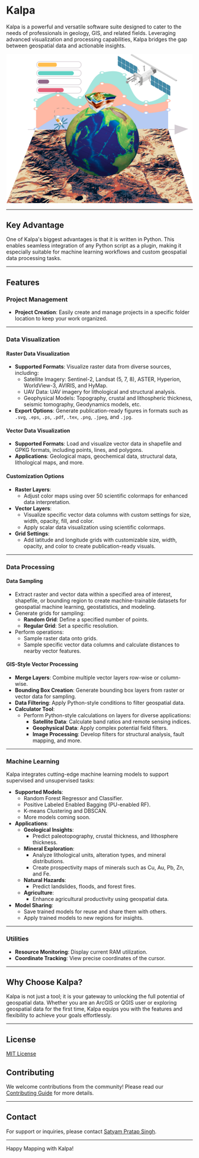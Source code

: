 # Kalpa


Kalpa is a powerful and versatile software suite designed to cater to the needs of professionals in geology, GIS, and related fields. Leveraging advanced visualization and processing capabilities, Kalpa bridges the gap between geospatial data and actionable insights.

![Alt Text](Images/KALPA_Main.png)

---

## Key Advantage

One of Kalpa's biggest advantages is that it is written in Python. This enables seamless integration of any Python script as a plugin, making it especially suitable for machine learning workflows and custom geospatial data processing tasks.

---

## Features

### **Project Management**
- **Project Creation**: Easily create and manage projects in a specific folder location to keep your work organized.

---

### **Data Visualization**

#### **Raster Data Visualization**
- **Supported Formats**: Visualize raster data from diverse sources, including:
  - Satellite Imagery: Sentinel-2, Landsat (5, 7, 8), ASTER, Hyperion, WorldView-3, AVIRIS, and HyMap.
  - UAV Data: UAV imagery for lithological and structural analysis.
  - Geophysical Models: Topography, crustal and lithospheric thickness, seismic tomography, Geodynamics models, etc.
- **Export Options**: Generate publication-ready figures in formats such as `.svg`, `.eps`, `.ps`, `.pdf`, `.tex`, `.png`, `.jpeg`, and `.jpg`.

#### **Vector Data Visualization**
- **Supported Formats**: Load and visualize vector data in shapefile and GPKG formats, including points, lines, and polygons.
- **Applications**: Geological maps, geochemical data, structural data, lithological maps, and more.

#### **Customization Options**
- **Raster Layers**:
  - Adjust color maps using over 50 scientific colormaps for enhanced data interpretation.
- **Vector Layers**:
  - Visualize specific vector data columns with custom settings for size, width, opacity, fill, and color.
  - Apply scalar data visualization using scientific colormaps.
- **Grid Settings**:
  - Add latitude and longitude grids with customizable size, width, opacity, and color to create publication-ready visuals.

---

### **Data Processing**

#### **Data Sampling**
- Extract raster and vector data within a specified area of interest, shapefile, or bounding region to create machine-trainable datasets for geospatial machine learning, geostatistics, and modeling.
- Generate grids for sampling:
  - **Random Grid**: Define a specified number of points.
  - **Regular Grid**: Set a specific resolution.
- Perform operations:
  - Sample raster data onto grids.
  - Sample specific vector data columns and calculate distances to nearby vector features.

#### **GIS-Style Vector Processing**
- **Merge Layers**: Combine multiple vector layers row-wise or column-wise.
- **Bounding Box Creation**: Generate bounding box layers from raster or vector data for sampling.
- **Data Filtering**: Apply Python-style conditions to filter geospatial data.
- **Calculator Tool**:
  - Perform Python-style calculations on layers for diverse applications:
    - **Satellite Data**: Calculate band ratios and remote sensing indices.
    - **Geophysical Data**: Apply complex potential field filters.
    - **Image Processing**: Develop filters for structural analysis, fault mapping, and more.

---

### **Machine Learning**
Kalpa integrates cutting-edge machine learning models to support supervised and unsupervised tasks:

- **Supported Models**:
  - Random Forest Regressor and Classifier.
  - Positive Labeled Enabled Bagging (PU-enabled RF).
  - K-means Clustering and DBSCAN.
  - More models coming soon.
- **Applications**:
  - **Geological Insights**:
    - Predict paleotopography, crustal thickness, and lithosphere thickness.
  - **Mineral Exploration**:
    - Analyze lithological units, alteration types, and mineral distributions.
    - Create prospectivity maps of minerals such as Cu, Au, Pb, Zn, and Fe.
  - **Natural Hazards**:
    - Predict landslides, floods, and forest fires.
  - **Agriculture**:
    - Enhance agricultural productivity using geospatial data.
- **Model Sharing**:
  - Save trained models for reuse and share them with others.
  - Apply trained models to new regions for insights.

---

### **Utilities**
- **Resource Monitoring**: Display current RAM utilization.
- **Coordinate Tracking**: View precise coordinates of the cursor.

---

## Why Choose Kalpa?
Kalpa is not just a tool; it is your gateway to unlocking the full potential of geospatial data. Whether you are an ArcGIS or QGIS user or exploring geospatial data for the first time, Kalpa equips you with the features and flexibility to achieve your goals effortlessly.

---

## License
[MIT License](LICENSE)



## Contributing
We welcome contributions from the community! Please read our [Contributing Guide](CONTRIBUTING.md) for more details.

---

## Contact
For support or inquiries, please contact [Satyam Pratap Singh](singhsatyampratap@gmail.com).

---


Happy Mapping with Kalpa!
